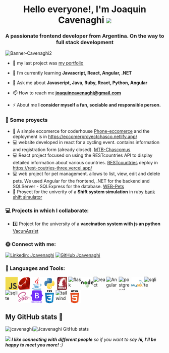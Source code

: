 <h1 align="center">Hello everyone!, I'm Joaquin Cavenaghi <img src="https://media.giphy.com/media/hvRJCLFzcasrR4ia7z/giphy.gif" width="25px"> </h1>
<h3 align="center">A passionate frontend developer from Argentina. On the way to full stack development</h3>

![Banner-Cavenaghi2](https://user-images.githubusercontent.com/81309482/209818448-60d2218a-d14b-412d-ab1b-5bd5baaeffed.png)

- 🔭 my last project was [my portfolio](https://github.com/Jcavenaghi/NET-Angular-app)

- 🌱 I’m currently learning **Javascript, React, Angular, .NET**

- 💬 Ask me about **Javascript, Java, Ruby, React, Python, Angular**

- 📫 How to reach me **joaquincavenaghi@gmail.com**

- ⚡ About me **I consider myself a fun, sociable and responsible person.**

### 🏅 Some proyects
 - 📱 A simple eccomerce for coderhouse [Phone-eccomerce](https://github.com/Jcavenaghi/Eccomerce-proyect) and the deployment is in https://eccomerproyectchasco.netlify.app/
 - 💻 website developed in react for a cycling event. contains information and registration form (already closed). [MTB-Chascomus](https://mtb-chascomus.vercel.app/)
 - 💻 React project focused on using the RESTcountries API to display detailed information about various countries. [RESTcountries](https://github.com/Jcavenaghi/RESTCoutries) deploy in https://rest-coutries-three.vercel.app/
 - 💻 web project for pet management. allows to list, view, edit and delete pets. We used Angular for the frontend, .NET for the backend and SQLServer - SQLExpress for the database. [WEB-Pets](https://github.com/Jcavenaghi/NET-Angular-app)
 - 🏦 Proyect for the univerity of a **Shift system simulation** in ruby [bank shift simulator](https://github.com/Jcavenaghi/app-banco)
### 💻 Projects in which I collaborate:
 - 1️⃣ Project for the university of a **vaccination system with js an python** [VacunAssist](https://github.com/ignacioedlp/VacunaAssistApp)

### 🌞 Connect with me:

[![Linkedin: Jcavenaghi](https://img.shields.io/badge/-Jcavenaghi-blue?style=flat-square&logo=Linkedin&logoColor=white&link=https://www.linkedin.com/in/joaquin-cavenaghi/)](https://www.linkedin.com/in/joaquin-cavenaghi/)
[![GitHub Jcavenaghi](https://img.shields.io/github/followers/Jcavenaghi?label=follow&style=social)](https://github.com/Jcavenaghi)

### 🔨 Languages and Tools:
   <a href="https://developer.mozilla.org/en-US/docs/Web/JavaScript" target="_blank" rel="noreferrer"> <img align="left" src="https://raw.githubusercontent.com/devicons/devicon/master/icons/javascript/javascript-original.svg" alt="javascript" width="40" height="42"/></a>
   <a href="https://www.ruby-lang.org/en/" target="_blank" rel="noreferrer"> <img align="left" src="https://raw.githubusercontent.com/devicons/devicon/master/icons/ruby/ruby-original.svg" alt="ruby" width="40" height="42"/></a>
   <a href="https://www.java.com" target="_blank" rel="noreferrer"> <img align="left" src="https://raw.githubusercontent.com/devicons/devicon/master/icons/java/java-original.svg" alt="java" width="40" height="42"/></a>
   <a href="https://www.python.org" target="_blank" rel="noreferrer"> <img align="left" src="https://raw.githubusercontent.com/devicons/devicon/master/icons/python/python-original.svg" alt="python" width="40" height="42"/></a> 
   <a href="https://rubyonrails.org" target="_blank" rel="noreferrer"> <img align="left" src="https://raw.githubusercontent.com/devicons/devicon/master/icons/rails/rails-original-wordmark.svg" alt="rails" width="40" height="42"/></a>
   <a href="https://flask.palletsprojects.com/" target="_blank" rel="noreferrer"> <img align="left" src="https://www.vectorlogo.zone/logos/pocoo_flask/pocoo_flask-icon.svg" alt="flask" width="40" height="42"/></a>
   <a href="https://nodejs.org" target="_blank" rel="noreferrer"> <img align="left" src="https://raw.githubusercontent.com/devicons/devicon/master/icons/nodejs/nodejs-original-wordmark.svg" alt="nodejs" width="40" height="42"/></a> 
   <a href="https://react.dev/" target="_blank" rel="noreferrer"> <img align="left" src="https://github.com/yurijserrano/Github-Profile-Readme-Logos/blob/master/frameworks/react.svg" alt="react" width="40" height="42"/></a> 
   <a href="https://angular.dev/" target="_blank" rel="noreferrer"> <img align="left" src="https://github.com/yurijserrano/Github-Profile-Readme-Logos/blob/master/frameworks/angular.svg" alt="Angular" width="40" height="42"/></a>
   <a href="https://www.postgresql.org/" target="_blank" rel="noreferrer"> <img align="left" src="https://github.com/yurijserrano/Github-Profile-Readme-Logos/blob/master/databases/postgresql.svg" alt="postgresql" width="40" height="42"/></a> 
   <a href="https://www.mysql.com/" target="_blank" rel="noreferrer"> <img align="left" src="https://raw.githubusercontent.com/devicons/devicon/master/icons/mysql/mysql-original-wordmark.svg" alt="mysql" width="40" height="42"/></a> 
   <a href="https://www.sqlite.org/" target="_blank" rel="noreferrer"> <img align="left" src="https://www.vectorlogo.zone/logos/sqlite/sqlite-icon.svg" alt="sqlite" width="40" height="42"/></a>
   <a href="https://www.mongodb.com/es" target="_blank" rel="noreferrer"> <img align="left" src="https://github.com/yurijserrano/Github-Profile-Readme-Logos/blob/master/databases/mongodb.svg" alt="sqlite" width="40" height="42"/></a>
   
   <a href="https://sass-lang.com" target="_blank" rel="noreferrer"> <img align="left" src="https://raw.githubusercontent.com/devicons/devicon/master/icons/sass/sass-original.svg" alt="sass" width="40" height="42"/></a> 
   <a href="https://getbootstrap.com" target="_blank" rel="noreferrer"> <img align="left" src="https://raw.githubusercontent.com/devicons/devicon/master/icons/bootstrap/bootstrap-plain-wordmark.svg" alt="bootstrap" width="40" height="42"/></a> 
   <a href="https://www.w3schools.com/css/" target="_blank" rel="noreferrer"> <img align="left" src="https://raw.githubusercontent.com/devicons/devicon/master/icons/css3/css3-original-wordmark.svg" alt="css3" width="40" height="42"/></a>
   <a href="https://tailwindcss.com/" target="_blank" rel="noreferrer"> <img align="left" src="https://www.vectorlogo.zone/logos/tailwindcss/tailwindcss-icon.svg" alt="tailwind" width="40" height="42"/></a> 
   <a href="https://www.w3.org/html/" target="_blank" rel="noreferrer"> <img align="left" src="https://raw.githubusercontent.com/devicons/devicon/master/icons/html5/html5-original-wordmark.svg" alt="html5" width="40" height="42"/></a> 
<br>
<br>
<br>
<br>
<br>

## My GitHub stats 💟
<p><img align="left" src="https://github-readme-stats.vercel.app/api/top-langs?username=jcavenaghi&show_icons=true&locale=en&layout=compact&theme=onedark" alt="jcavenaghi" /></p>

![Jcavenaghi GitHub stats](https://github-readme-stats.vercel.app/api?username=Jcavenaghi&show_icons=true&theme=onedark)


<img src="https://media.giphy.com/media/LnQjpWaON8nhr21vNW/giphy.gif" width="60"> <em><b>I like connecting with different people</b> so if you want to say <b>hi, I'll be happy to meet you more!</b> :)</em>




